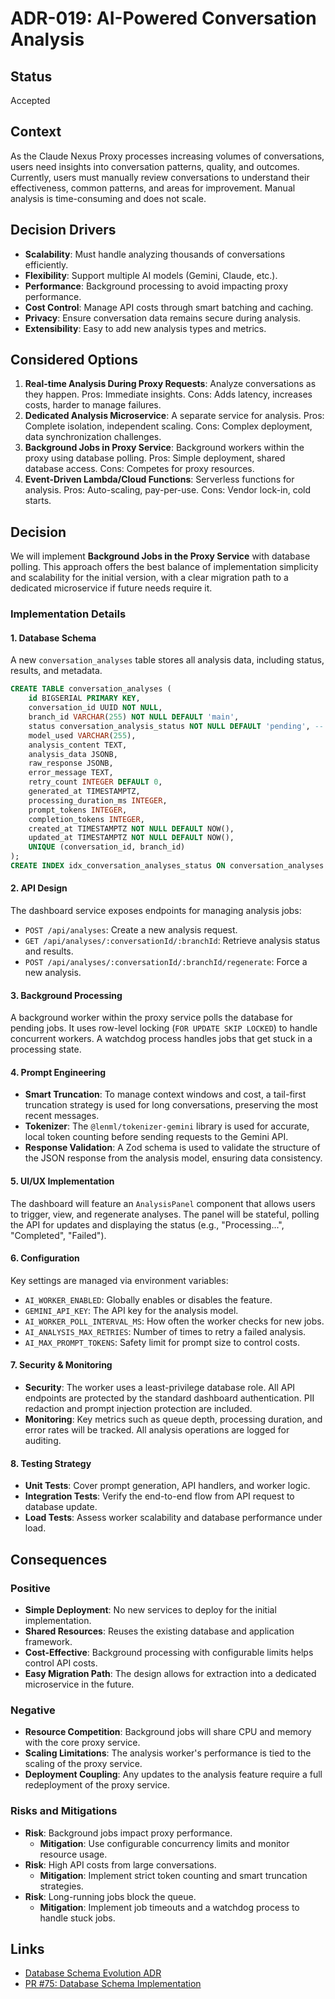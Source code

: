# ADR-019: AI-Powered Conversation Analysis

## Status

Accepted

## Context

As the Claude Nexus Proxy processes increasing volumes of conversations, users need insights into conversation patterns, quality, and outcomes. Currently, users must manually review conversations to understand their effectiveness, common patterns, and areas for improvement. Manual analysis is time-consuming and does not scale.

## Decision Drivers

- **Scalability**: Must handle analyzing thousands of conversations efficiently.
- **Flexibility**: Support multiple AI models (Gemini, Claude, etc.).
- **Performance**: Background processing to avoid impacting proxy performance.
- **Cost Control**: Manage API costs through smart batching and caching.
- **Privacy**: Ensure conversation data remains secure during analysis.
- **Extensibility**: Easy to add new analysis types and metrics.

## Considered Options

1.  **Real-time Analysis During Proxy Requests**: Analyze conversations as they happen. Pros: Immediate insights. Cons: Adds latency, increases costs, harder to manage failures.
2.  **Dedicated Analysis Microservice**: A separate service for analysis. Pros: Complete isolation, independent scaling. Cons: Complex deployment, data synchronization challenges.
3.  **Background Jobs in Proxy Service**: Background workers within the proxy using database polling. Pros: Simple deployment, shared database access. Cons: Competes for proxy resources.
4.  **Event-Driven Lambda/Cloud Functions**: Serverless functions for analysis. Pros: Auto-scaling, pay-per-use. Cons: Vendor lock-in, cold starts.

## Decision

We will implement **Background Jobs in the Proxy Service** with database polling. This approach offers the best balance of implementation simplicity and scalability for the initial version, with a clear migration path to a dedicated microservice if future needs require it.

### Implementation Details

#### 1. Database Schema

A new `conversation_analyses` table stores all analysis data, including status, results, and metadata.

```sql
CREATE TABLE conversation_analyses (
    id BIGSERIAL PRIMARY KEY,
    conversation_id UUID NOT NULL,
    branch_id VARCHAR(255) NOT NULL DEFAULT 'main',
    status conversation_analysis_status NOT NULL DEFAULT 'pending', -- (pending, processing, completed, failed)
    model_used VARCHAR(255),
    analysis_content TEXT,
    analysis_data JSONB,
    raw_response JSONB,
    error_message TEXT,
    retry_count INTEGER DEFAULT 0,
    generated_at TIMESTAMPTZ,
    processing_duration_ms INTEGER,
    prompt_tokens INTEGER,
    completion_tokens INTEGER,
    created_at TIMESTAMPTZ NOT NULL DEFAULT NOW(),
    updated_at TIMESTAMPTZ NOT NULL DEFAULT NOW(),
    UNIQUE (conversation_id, branch_id)
);
CREATE INDEX idx_conversation_analyses_status ON conversation_analyses (status) WHERE status = 'pending';
```

#### 2. API Design

The dashboard service exposes endpoints for managing analysis jobs:

- `POST /api/analyses`: Create a new analysis request.
- `GET /api/analyses/:conversationId/:branchId`: Retrieve analysis status and results.
- `POST /api/analyses/:conversationId/:branchId/regenerate`: Force a new analysis.

#### 3. Background Processing

A background worker within the proxy service polls the database for pending jobs. It uses row-level locking (`FOR UPDATE SKIP LOCKED`) to handle concurrent workers. A watchdog process handles jobs that get stuck in a processing state.

#### 4. Prompt Engineering

- **Smart Truncation**: To manage context windows and cost, a tail-first truncation strategy is used for long conversations, preserving the most recent messages.
- **Tokenizer**: The `@lenml/tokenizer-gemini` library is used for accurate, local token counting before sending requests to the Gemini API.
- **Response Validation**: A Zod schema is used to validate the structure of the JSON response from the analysis model, ensuring data consistency.

#### 5. UI/UX Implementation

The dashboard will feature an `AnalysisPanel` component that allows users to trigger, view, and regenerate analyses. The panel will be stateful, polling the API for updates and displaying the status (e.g., "Processing...", "Completed", "Failed").

#### 6. Configuration

Key settings are managed via environment variables:

- `AI_WORKER_ENABLED`: Globally enables or disables the feature.
- `GEMINI_API_KEY`: The API key for the analysis model.
- `AI_WORKER_POLL_INTERVAL_MS`: How often the worker checks for new jobs.
- `AI_ANALYSIS_MAX_RETRIES`: Number of times to retry a failed analysis.
- `AI_MAX_PROMPT_TOKENS`: Safety limit for prompt size to control costs.

#### 7. Security & Monitoring

- **Security**: The worker uses a least-privilege database role. All API endpoints are protected by the standard dashboard authentication. PII redaction and prompt injection protection are included.
- **Monitoring**: Key metrics such as queue depth, processing duration, and error rates will be tracked. All analysis operations are logged for auditing.

#### 8. Testing Strategy

- **Unit Tests**: Cover prompt generation, API handlers, and worker logic.
- **Integration Tests**: Verify the end-to-end flow from API request to database update.
- **Load Tests**: Assess worker scalability and database performance under load.

## Consequences

### Positive

- **Simple Deployment**: No new services to deploy for the initial implementation.
- **Shared Resources**: Reuses the existing database and application framework.
- **Cost-Effective**: Background processing with configurable limits helps control API costs.
- **Easy Migration Path**: The design allows for extraction into a dedicated microservice in the future.

### Negative

- **Resource Competition**: Background jobs will share CPU and memory with the core proxy service.
- **Scaling Limitations**: The analysis worker's performance is tied to the scaling of the proxy service.
- **Deployment Coupling**: Any updates to the analysis feature require a full redeployment of the proxy service.

### Risks and Mitigations

- **Risk**: Background jobs impact proxy performance.
  - **Mitigation**: Use configurable concurrency limits and monitor resource usage.
- **Risk**: High API costs from large conversations.
  - **Mitigation**: Implement strict token counting and smart truncation strategies.
- **Risk**: Long-running jobs block the queue.
  - **Mitigation**: Implement job timeouts and a watchdog process to handle stuck jobs.

## Links

- [Database Schema Evolution ADR](./adr-012-database-schema-evolution.md)
- [PR #75: Database Schema Implementation](https://github.com/Moonsong-Labs/claude-nexus-proxy/pull/75)
